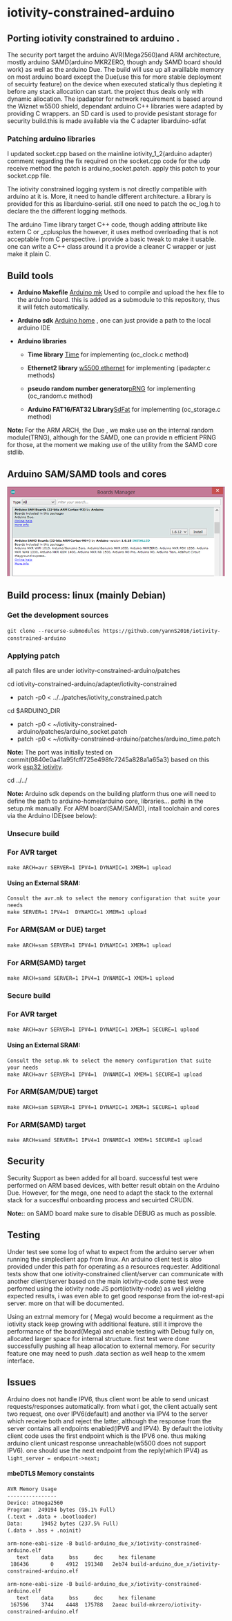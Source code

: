 # iotivity-constrained-arduino

## Porting iotivity constrained to arduino .

The security port target the arduino AVR(Mega2560)and ARM architecture, mostly arduino SAMD(arduino MKRZERO, though andy SAMD board should work) as well as the arduino Due. The build will use up all availlable memory on most arduino board except the Due(use this for more stable deployment of secuirty feature) on the device when executed statically thus depleting it before any stack allocation can start. the project thus deals only with dynamic allocation. The ipadapter for network requirement is based around the Wiznet w5500 shield,  dependant arduino C++ libraries were adapted by providing C wrappers. an SD card is used to provide pesistant storage for security build.this is made available via the C adapter libarduino-sdfat

### Patching arduino libraries 

I updated socket.cpp based on the mainline iotivity_1_2(arduino adapter) comment regarding the  fix required on the socket.cpp code for the udp receive method the patch is arduino_socket.patch. apply this patch to your socket.cpp file.

The iotivity constrained logging system is not directly compatible with arduino at it is. More, it need to handle different architecture. a library is provided for this as libarduino-serial. still one need to patch the oc_log.h to declare the the different logging methods. 

The arduino Time library target C++ code, though adding attribute like extern C or _cplusplus the however, it uses method overloading that is not acceptable from C perspective. i provide a basic tweak to make it usable. one can write a C++ class around it a provide a cleaner C wrapper or  just make it plain C. 


## Build tools

- **Arduino Makefile** [Arduino mk](https://github.com/sudar/Arduino-Makefile) Used to compile and upload the hex file to the arduino board. this is added as a submodule to this repository, thus it will fetch automatically.

- **Arduino sdk** [Arduino home](https://github.com/arduino/ArduinoCore-avr.git) , one can just provide a path to the local arduino IDE
   
- **Arduino libraries**

   - **Time library** [Time](https://github.com/PaulStoffregen/Time) for implementing (oc_clock.c method)

   - **Ethernet2 library** [w5500 ethernet](https://github.com/adafruit/Ethernet2) for implementing (ipadapter.c methods)

   - **pseudo random number generator**[pRNG](https://github.com/leomil72/pRNG) for implementing (oc_random.c method)

   - **Arduino FAT16/FAT32 Library**[SdFat](https://github.com/greiman/SdFat.git) for implementing (oc_storage.c method)

**Note:** For the ARM ARCH, the Due , we make use on the internal random module(TRNG), although for the SAMD, one can provide n efficient PRNG for those, at the moment we making use of the  utility from the SAMD core stdlib.

Arduino SAM/SAMD tools and cores
---------------------------------
![Arduino SAM/SAMD tools and cores](arm_tools_cores.PNG)
   
## Build process: linux (mainly Debian) 

### Get the development sources

`git clone --recurse-submodules https://github.com/yannS2016/iotivity-constrained-arduino`

### Applying patch

all patch files are under iotivity-constrained-arduino/patches

 cd iotivity-constrained-arduino/adapter/iotivity-constrained 
 - patch -p0 < ../../patches/iotivity_constrained.patch
 
 cd $ARDUINO_DIR
 - patch -p0 < ~/iotivity-constrained-arduino/patches/arduino_socket.patch
 - patch -p0 < ~/iotivity-constrained-arduino/patches/arduino_time.patch

 
**Note:** The port was initially tested on commit(0840e0a41a95fcff725e498fc7245a828a1a65a3) based on this work [esp32 iotivity](https://github.com/espressif/esp32-iotivity).

cd ../../

**Note:** Arduino sdk depends on the building platform thus one will need to define the path to arduino-home(arduino core, libraries... path) in the setup.mk manually. For ARM board(SAM/SAMD), intall toolchain and cores via the Arduino IDE(see below):


### Unsecure build

### For AVR target
`make ARCH=avr SERVER=1 IPV4=1 DYNAMIC=1 XMEM=1 upload`
#### Using an External SRAM: 
```
Consult the avr.mk to select the memory configuration that suite your needs
make SERVER=1 IPV4=1  DYNAMIC=1 XMEM=1 upload
```
### For ARM(SAM or DUE) target
`make ARCH=sam SERVER=1 IPV4=1 DYNAMIC=1 XMEM=1 upload`

### For ARM(SAMD) target
`make ARCH=samd SERVER=1 IPV4=1 DYNAMIC=1 XMEM=1 upload`

### Secure build

### For AVR target
`make ARCH=avr SERVER=1 IPV4=1 DYNAMIC=1 XMEM=1 SECURE=1 upload`
#### Using an External SRAM: 
```
Consult the setup.mk to select the memory configuration that suite your needs
make ARCH=avr SERVER=1 IPV4=1  DYNAMIC=1 XMEM=1 SECURE=1 upload
```
### For ARM(SAM/DUE) target
`make ARCH=sam SERVER=1 IPV4=1 DYNAMIC=1 XMEM=1 SECURE=1 upload`

### For ARM(SAMD) target
`make ARCH=samd SERVER=1 IPV4=1 DYNAMIC=1 XMEM=1 SECURE=1 upload` 

## Security

Security Support as been added for all board. successful test were performed on ARM based devices, with better result obtain on the Arduino Due. However, for the mega, one need to adapt the stack to the external stack for a succesfful onboarding process and secuirted CRUDN. 

**Note:**: on SAMD board make sure to disable DEBUG as much as possible.

## Testing
Under test  see some log of what to expect from the arduino server when running the simpleclient app from linux. An arduino client test is also provided under this path for operating as a resources requester. Additional tests show that one iotivity-constrained client/server can communicate with another client/server based on the main iotivity-code.some test were perfomed using the  iotivity node JS port(iotivity-node) as well yieldng expected results, i was even able to get good response from the iot-rest-api server. more on that will be documented. 

Using an extrnal memory for ( Mega) would become a requirment as the iotivity stack keep growing with additional feature. still it improve the performance of the board(Mega) and enable testing with Debug fully on, allocated larger space for internal structure. first test were done successfully pushing all heap allocation to external memory. For security feature one may need to push .data section as well heap to the xmem interface. 

## Issues
Arduino does not handle IPV6, thus client wont be able to send unicast requests/responses automatically. from what i got, the client actually sent two request, one over IPV6(default) and another via IPV4 to the server which  receive both and reject the latter, although the response from the server contains all endpoints enabled(IPV6 and IPV4). By default the iotivity client code uses the first endpoint which is the IPV6 one. thus making arduino client unicast response unreachable(w5500 does not support IPV6). one should use the next endpoint from the reply(which IPV4) as `light_server = endpoint->next;`

#### mbeDTLS Memory constaints
```
AVR Memory Usage
----------------
Device: atmega2560
Program:  249194 bytes (95.1% Full)
(.text + .data + .bootloader)
Data:      19452 bytes (237.5% Full)
(.data + .bss + .noinit)

```
```
arm-none-eabi-size -B build-arduino_due_x/iotivity-constrained-arduino.elf
   text    data     bss     dec     hex filename
 186436       0    4912  191348   2eb74 build-arduino_due_x/iotivity-constrained-arduino.elf
```
```
arm-none-eabi-size -B build-arduino_due_x/iotivity-constrained-arduino.elf
   text    data     bss     dec     hex filename
 167596    3744    4448  175788   2aeac build-mkrzero/iotivity-constrained-arduino.elf
```